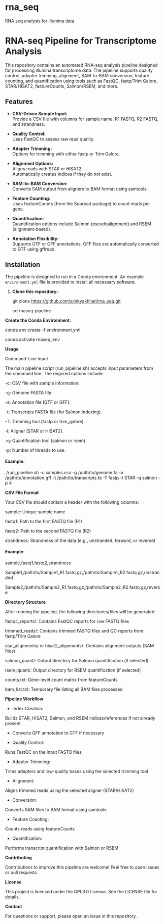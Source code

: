 # rna_seq
RNA seq analysis for illumina data


# RNA-seq Pipeline for Transcriptome Analysis

This repository contains an automated RNA-seq analysis pipeline designed for processing Illumina transcriptome data. The pipeline supports quality control, adapter trimming, alignment, SAM-to-BAM conversion, feature counting, and quantification using tools such as FastQC, fastp/Trim Galore, STAR/HISAT2, featureCounts, Salmon/RSEM, and more.


## Features

- **CSV-Driven Sample Input:**  
  Provide a CSV file with columns for sample name, R1 FASTQ, R2 FASTQ, and strandness.

- **Quality Control:**  
  Uses FastQC to assess raw read quality.

- **Adapter Trimming:**  
  Options for trimming with either fastp or Trim Galore.

- **Alignment Options:**  
  Aligns reads with STAR or HISAT2.  
  Automatically creates indices if they do not exist.

- **SAM-to-BAM Conversion:**  
  Converts SAM output from aligners to BAM format using samtools.

- **Feature Counting:**  
  Uses featureCounts (from the Subread package) to count reads per gene.

- **Quantification:**  
  Quantification options include Salmon (pseudoalignment) and RSEM (alignment-based).

- **Annotation Flexibility:**  
  Supports GTF or GFF annotations. GFF files are automatically converted to GTF using gffread.


## Installation

The pipeline is designed to run in a Conda environment. An example `environment.yml` file is provided to install all necessary software.

1. **Clone this repository:**
   
   git clone https://github.com/ajinkyakhilari/rna_seq.git
   
   cd rnaseq-pipeline

**Create the Conda Environment:**

conda env create -f environment.yml

conda activate rnaseq_env


**Usage**

Command-Line Input

The main pipeline script (run_pipeline.sh) accepts input parameters from the command line. The required options include:

-c: CSV file with sample information.

-g: Genome FASTA file.

-a: Annotation file (GTF or GFF).

-t: Transcripts FASTA file (for Salmon indexing).

-T: Trimming tool (fastp or trim_galore).

-l: Aligner (STAR or HISAT2).

-q: Quantification tool (salmon or rsem).

-p: Number of threads to use.

#### Example:

./run_pipeline.sh -c samples.csv -g /path/to/genome.fa -a /path/to/annotation.gff -t /path/to/transcripts.fa -T fastp -l STAR -q salmon -p 4


**CSV File Format**

Your CSV file should contain a header with the following columns:

sample: Unique sample name

fastq1: Path to the first FASTQ file (R1)

fastq2: Path to the second FASTQ file (R2)

strandness: Strandness of the data (e.g., unstranded, forward, or reverse)

#### Example:

sample,fastq1,fastq2,strandness

Sample1,/path/to/Sample1_R1.fastq.gz,/path/to/Sample1_R2.fastq.gz,unstranded

Sample2,/path/to/Sample2_R1.fastq.gz,/path/to/Sample2_R2.fastq.gz,reverse


**Directory Structure**

After running the pipeline, the following directories/files will be generated:

fastqc_reports/: Contains FastQC reports for raw FASTQ files

trimmed_reads/: Contains trimmed FASTQ files and QC reports from fastp/Trim Galore

star_alignments/ or hisat2_alignments/: Contains alignment outputs (SAM files)

salmon_quant/: Output directory for Salmon quantification (if selected)

rsem_quant/: Output directory for RSEM quantification (if selected)

counts.txt: Gene-level count matrix from featureCounts

bam_list.txt: Temporary file listing all BAM files processed



**Pipeline Workflow**

- Index Creation:

Builds STAR, HISAT2, Salmon, and RSEM indices/references if not already present

- Converts GFF annotation to GTF if necessary

- Quality Control:

Runs FastQC on the input FASTQ files

- Adapter Trimming:

Trims adapters and low-quality bases using the selected trimming tool

- Alignment:

Aligns trimmed reads using the selected aligner (STAR/HISAT2)

- Conversion:

Converts SAM files to BAM format using samtools

- Feature Counting:

Counts reads using featureCounts

- Quantification:

Performs transcript quantification with Salmon or RSEM


**Contributing**

Contributions to improve this pipeline are welcome! Feel free to open issues or pull requests.


**License**

This project is licensed under the GPL3.0 License. See the LICENSE file for details.


**Contact**

For questions or support, please open an issue in this repository.


